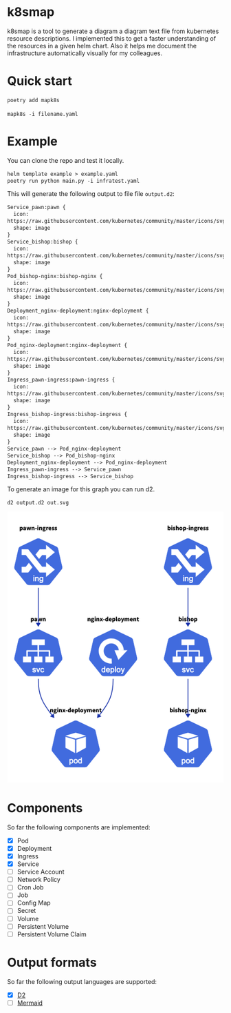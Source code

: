 # k8smap

k8smap is a tool to generate a diagram a diagram text file from kubernetes resource descriptions. 
I implemented this to get a faster understanding of the resources in a given helm chart.
Also it helps me document the infrastructure automatically visually for my colleagues.

# Quick start

```
poetry add mapk8s

mapk8s -i filename.yaml
```

# Example
You can clone the repo and test it locally.

```
helm template example > example.yaml 
poetry run python main.py -i infratest.yaml
```

This will generate the following output to file file `output.d2`:
```
Service_pawn:pawn {
  icon: https://raw.githubusercontent.com/kubernetes/community/master/icons/svg/resources/labeled/svc.svg
  shape: image
}
Service_bishop:bishop {
  icon: https://raw.githubusercontent.com/kubernetes/community/master/icons/svg/resources/labeled/svc.svg
  shape: image
}
Pod_bishop-nginx:bishop-nginx {
  icon: https://raw.githubusercontent.com/kubernetes/community/master/icons/svg/resources/labeled/pod.svg
  shape: image
}
Deployment_nginx-deployment:nginx-deployment {
  icon: https://raw.githubusercontent.com/kubernetes/community/master/icons/svg/resources/labeled/deploy.svg
  shape: image
}
Pod_nginx-deployment:nginx-deployment {
  icon: https://raw.githubusercontent.com/kubernetes/community/master/icons/svg/resources/labeled/pod.svg
  shape: image
}
Ingress_pawn-ingress:pawn-ingress {
  icon: https://raw.githubusercontent.com/kubernetes/community/master/icons/svg/resources/labeled/ing.svg
  shape: image
}
Ingress_bishop-ingress:bishop-ingress {
  icon: https://raw.githubusercontent.com/kubernetes/community/master/icons/svg/resources/labeled/ing.svg
  shape: image
}
Service_pawn --> Pod_nginx-deployment
Service_bishop --> Pod_bishop-nginx
Deployment_nginx-deployment --> Pod_nginx-deployment
Ingress_pawn-ingress --> Service_pawn
Ingress_bishop-ingress --> Service_bishop
```

To generate an image for this graph you can run d2.
```
d2 output.d2 out.svg
```

![Visualization of the helm chart](./docs/example-diagram.png)

# Components

So far the following components are implemented:

- [x] Pod
- [x] Deployment
- [x] Ingress
- [x] Service
- [ ] Service Account
- [ ] Network Policy
- [ ] Cron Job
- [ ] Job
- [ ] Config Map
- [ ] Secret
- [ ] Volume
- [ ] Persistent Volume
- [ ] Persistent Volume Claim

# Output formats
So far the following output languages are supported:
- [x] [D2](https://d2lang.com/tour/intro/)
- [ ] [Mermaid](https://mermaid-js.github.io/mermaid/#/)